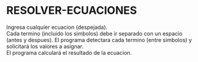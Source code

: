 # RESOLVER-ECUACIONES
  Ingresa cualquier ecuacion (despejada). 	
	Cada termino (incluido los simbolos) debe ir separado con un espacio (antes y despues).	
  El programa detectara cada termino (entre simbolos) y solicitará los valores a asignar.  
  El programa calculará el resultado de la ecuacion.
